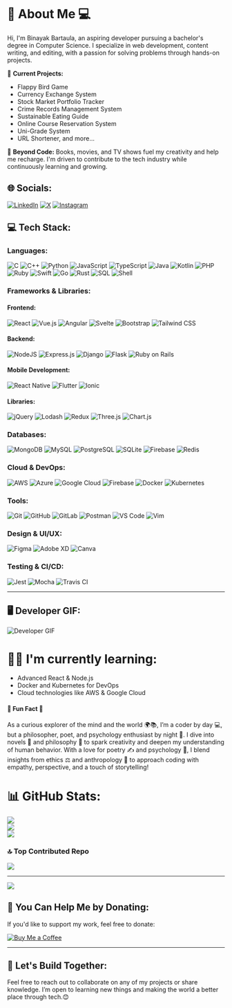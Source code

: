 # 💫 About Me 💻
Hi, I'm Binayak Bartaula, an aspiring developer pursuing a bachelor's degree in Computer Science. I specialize in web development, content writing, and editing, with a passion for solving problems through hands-on projects.

🔧 **Current Projects:**
- Flappy Bird Game
- Currency Exchange System
- Stock Market Portfolio Tracker
- Crime Records Management System
- Sustainable Eating Guide
- Online Course Reservation System
- Uni-Grade System
- URL Shortener, and more...

🌟 **Beyond Code:**
Books, movies, and TV shows fuel my creativity and help me recharge. I'm driven to contribute to the tech industry while continuously learning and growing.

## 🌐 Socials:
[![LinkedIn](https://img.shields.io/badge/LinkedIn-%230077B5.svg?logo=linkedin&logoColor=white)](https://linkedin.com/in/binayakbartaula/) 
[![X](https://img.shields.io/badge/X-black.svg?logo=X&logoColor=white)](https://x.com/BartaulaBinayak) 
[![Instagram](https://img.shields.io/badge/Instagram-E4405F.svg?logo=instagram&logoColor=white)](https://instagram.com/binayak_bartaula)

## 💻 Tech Stack:

### Languages:
![C](https://img.shields.io/badge/c-%2300599C.svg?style=for-the-badge&logo=c&logoColor=white) 
![C++](https://img.shields.io/badge/c++-%2300599C.svg?style=for-the-badge&logo=c%2B%2B&logoColor=white) 
![Python](https://img.shields.io/badge/python-3670A0?style=for-the-badge&logo=python&logoColor=ffdd54) 
![JavaScript](https://img.shields.io/badge/javascript-%23323330.svg?style=for-the-badge&logo=javascript&logoColor=%23F7DF1E) 
![TypeScript](https://img.shields.io/badge/typescript-%23007ACC.svg?style=for-the-badge&logo=typescript&logoColor=white) 
![Java](https://img.shields.io/badge/java-%23F7DF1E.svg?style=for-the-badge&logo=java&logoColor=white) 
![Kotlin](https://img.shields.io/badge/Kotlin-%230095D9.svg?style=for-the-badge&logo=kotlin&logoColor=white) 
![PHP](https://img.shields.io/badge/PHP-%23777BB4.svg?style=for-the-badge&logo=php&logoColor=white) 
![Ruby](https://img.shields.io/badge/Ruby-%23CC342D.svg?style=for-the-badge&logo=ruby&logoColor=white) 
![Swift](https://img.shields.io/badge/Swift-%23F05138.svg?style=for-the-badge&logo=swift&logoColor=white) 
![Go](https://img.shields.io/badge/Go-%2300ADD8.svg?style=for-the-badge&logo=go&logoColor=white)
![Rust](https://img.shields.io/badge/Rust-%23000000.svg?style=for-the-badge&logo=rust&logoColor=white)
![SQL](https://img.shields.io/badge/SQL-%2300f.svg?style=for-the-badge&logo=sql&logoColor=white) 
![Shell](https://img.shields.io/badge/Shell-%23121011.svg?style=for-the-badge&logo=gnu-bash&logoColor=white)

### Frameworks & Libraries:
#### **Frontend:**
![React](https://img.shields.io/badge/react-%2320232a.svg?style=for-the-badge&logo=react&logoColor=%2361DAFB) 
![Vue.js](https://img.shields.io/badge/vue.js-%234FC08D.svg?style=for-the-badge&logo=vue.js&logoColor=white) 
![Angular](https://img.shields.io/badge/angular-%23DD1B16.svg?style=for-the-badge&logo=angular&logoColor=white) 
![Svelte](https://img.shields.io/badge/svelte-%23FF3E00.svg?style=for-the-badge&logo=svelte&logoColor=white) 
![Bootstrap](https://img.shields.io/badge/bootstrap-%23563D7C.svg?style=for-the-badge&logo=bootstrap&logoColor=white) 
![Tailwind CSS](https://img.shields.io/badge/tailwind%20css-%2338B2AC.svg?style=for-the-badge&logo=tailwind-css&logoColor=white)

#### **Backend:**
![NodeJS](https://img.shields.io/badge/node.js-6DA55F?style=for-the-badge&logo=node.js&logoColor=white) 
![Express.js](https://img.shields.io/badge/express.js-%23404d59.svg?style=for-the-badge&logo=express&logoColor=%2361DAFB) 
![Django](https://img.shields.io/badge/django-%23092E20.svg?style=for-the-badge&logo=django&logoColor=white) 
![Flask](https://img.shields.io/badge/flask-%23000.svg?style=for-the-badge&logo=flask&logoColor=white) 
![Ruby on Rails](https://img.shields.io/badge/ruby%20on%20rails-%23CC0000.svg?style=for-the-badge&logo=ruby-on-rails&logoColor=white)

#### **Mobile Development:**
![React Native](https://img.shields.io/badge/react%20native-%2300B2A9.svg?style=for-the-badge&logo=react&logoColor=white)
![Flutter](https://img.shields.io/badge/Flutter-%23025699.svg?style=for-the-badge&logo=flutter&logoColor=white)
![Ionic](https://img.shields.io/badge/Ionic-%23E13F6F.svg?style=for-the-badge&logo=ionic&logoColor=white)


#### **Libraries:**
![jQuery](https://img.shields.io/badge/jQuery-%230769AD.svg?style=for-the-badge&logo=jquery&logoColor=white) 
![Lodash](https://img.shields.io/badge/Lodash-%23FFFFFF.svg?style=for-the-badge&logo=lodash&logoColor=black) 
![Redux](https://img.shields.io/badge/Redux-%2320232a.svg?style=for-the-badge&logo=redux&logoColor=%23fff) 
![Three.js](https://img.shields.io/badge/Three.js-%232b3a42.svg?style=for-the-badge&logo=three.js&logoColor=white) 
![Chart.js](https://img.shields.io/badge/Chart.js-%23223E42.svg?style=for-the-badge&logo=chart.js&logoColor=white)

### Databases:
![MongoDB](https://img.shields.io/badge/MongoDB-%234ea94b.svg?style=for-the-badge&logo=mongodb&logoColor=white)
![MySQL](https://img.shields.io/badge/mysql-4479A1.svg?style=for-the-badge&logo=mysql&logoColor=white)
![PostgreSQL](https://img.shields.io/badge/PostgreSQL-%23336791.svg?style=for-the-badge&logo=postgresql&logoColor=white)
![SQLite](https://img.shields.io/badge/sqlite-%2307405e.svg?style=for-the-badge&logo=sqlite&logoColor=white)
![Firebase](https://img.shields.io/badge/firebase-%23039BE5.svg?style=for-the-badge&logo=firebase) 
![Redis](https://img.shields.io/badge/redis-%23D92D2F.svg?style=for-the-badge&logo=redis&logoColor=white)

### Cloud & DevOps:
![AWS](https://img.shields.io/badge/AWS-%23FF9900.svg?style=for-the-badge&logo=amazon-aws&logoColor=white) 
![Azure](https://img.shields.io/badge/Microsoft%20Azure-%230078D4.svg?style=for-the-badge&logo=microsoftazure&logoColor=white) 
![Google Cloud](https://img.shields.io/badge/Google%20Cloud-%234285F4.svg?style=for-the-badge&logo=googlecloud&logoColor=white) 
![Firebase](https://img.shields.io/badge/firebase-%23039BE5.svg?style=for-the-badge&logo=firebase) 
![Docker](https://img.shields.io/badge/docker-%230db7ed.svg?style=for-the-badge&logo=docker&logoColor=white) 
![Kubernetes](https://img.shields.io/badge/Kubernetes-%23326ce5.svg?style=for-the-badge&logo=kubernetes&logoColor=white)

### Tools:
![Git](https://img.shields.io/badge/git-%23F05033.svg?style=for-the-badge&logo=git&logoColor=white) 
![GitHub](https://img.shields.io/badge/github-%23121011.svg?style=for-the-badge&logo=github&logoColor=white) 
![GitLab](https://img.shields.io/badge/gitlab-%23121011.svg?style=for-the-badge&logo=gitlab&logoColor=white) 
![Postman](https://img.shields.io/badge/Postman-%23FF6C37.svg?style=for-the-badge&logo=postman&logoColor=white) 
![VS Code](https://img.shields.io/badge/VS%20Code-%23007ACC.svg?style=for-the-badge&logo=visualstudiocode&logoColor=white) 
![Vim](https://img.shields.io/badge/vim-%23000000.svg?style=for-the-badge&logo=vim&logoColor=white)

### Design & UI/UX:
![Figma](https://img.shields.io/badge/figma-%23F24E1E.svg?style=for-the-badge&logo=figma&logoColor=white) 
![Adobe XD](https://img.shields.io/badge/Adobe%20XD-%2300B0FF.svg?style=for-the-badge&logo=adobe-xd&logoColor=white)
![Canva](https://img.shields.io/badge/Canva-%2300C4CC.svg?style=for-the-badge&logo=Canva&logoColor=white)

### Testing & CI/CD:
![Jest](https://img.shields.io/badge/Jest-%23C21325.svg?style=for-the-badge&logo=jest&logoColor=white)
![Mocha](https://img.shields.io/badge/Mocha-%238D6748.svg?style=for-the-badge&logo=mocha&logoColor=white)
![Travis CI](https://img.shields.io/badge/TravisCI-%23ff6c00.svg?style=for-the-badge&logo=travis&logoColor=white)

---

## 🖥️ Developer GIF:
![Developer GIF](https://media.giphy.com/media/1BN8sbvwIZeYxdHlly/giphy.gif)

# 🧑‍💻 I'm currently learning:
- Advanced React & Node.js
- Docker and Kubernetes for DevOps
- Cloud technologies like AWS & Google Cloud

#### 🌈 **Fun Fact 🌿**
As a curious explorer of the mind and the world 🌍📚, I’m a coder by day 💻, but a philosopher, poet, and psychology enthusiast by night 🌙. I dive into novels 📖 and philosophy 💭 to spark creativity and deepen my understanding of human behavior. With a love for poetry ✍️ and psychology 🧠, I blend insights from ethics ⚖️ and anthropology 🧳 to approach coding with empathy, perspective, and a touch of storytelling!

# 📊 GitHub Stats:
![](https://github-readme-stats.vercel.app/api?username=binayakbartaula11&theme=dark&hide_border=false&include_all_commits=false&count_private=false)<br/>
![](https://github-readme-streak-stats.herokuapp.com/?user=binayakbartaula11&theme=dark&hide_border=false)<br/>
![](https://github-readme-stats.vercel.app/api/top-langs/?username=binayakbartaula11&theme=dark&hide_border=false&include_all_commits=false&count_private=false&layout=compact)

### 🔝 Top Contributed Repo
![](https://github-contributor-stats.vercel.app/api?username=binayakbartaula11&limit=5&theme=dark&combine_all_yearly_contributions=true)

---
[![](https://visitcount.itsvg.in/api?id=binayakbartaula11&icon=0&color=0)](https://visitcount.itsvg.in)

## 💸 You Can Help Me by Donating:
If you'd like to support my work, feel free to donate:

[![Buy Me a Coffee](https://img.shields.io/badge/Donate-ff5e5b?logo=buy-me-a-coffee&logoColor=white)](https://www.buymeacoffee.com/binayakbartaula)

---

## 🚀 Let's Build Together:
Feel free to reach out to collaborate on any of my projects or share knowledge. I’m open to learning new things and making the world a better place through tech.😊
